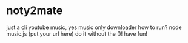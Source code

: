# noty2mate

just a cli youtube music, yes music only downloader
how to run? 
node music.js (put your url here) 
do it without the ()! have fun!
